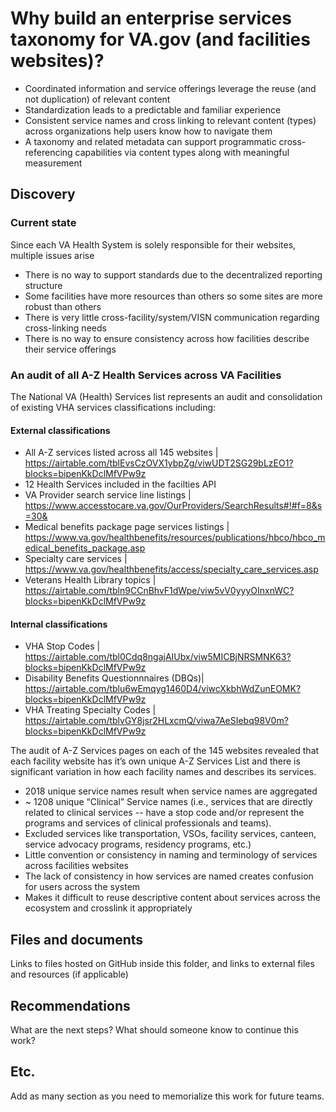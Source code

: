 # Why build an enterprise services taxonomy for VA.gov (and facilities websites)?
- Coordinated information and service offerings leverage the reuse (and not duplication) of relevant content
- Standardization leads to a predictable and familiar experience
- Consistent service names and cross linking to relevant content (types) across organizations help users know how to navigate them
- A taxonomy and related metadata can support programmatic cross-referencing capabilities via content types along with meaningful measurement

## Discovery 

### Current state
Since each VA Health System is solely responsible for their websites, multiple issues arise

- There is no way to support standards due to the decentralized reporting structure
- Some facilities have more resources than others so some sites are more robust than others
- There is very little cross-facility/system/VISN communication regarding cross-linking needs
- There is no way to ensure consistency across how facilities describe their service offerings

### An audit of all A-Z Health Services across VA Facilities
The National VA (Health) Services list represents an audit and consolidation of existing VHA services classifications including:

#### External classifications
- All A-Z services listed across all 145 websites | <https://airtable.com/tblEvsCzOVX1ybpZg/viwUDT2SG29bLzEO1?blocks=bipenKkDclMfVPw9z>
- 12 Health Services included in the facilties API 
- VA Provider search service line listings | <https://www.accesstocare.va.gov/OurProviders/SearchResults#!#f=8&s=30&>
- Medical benefits package page services listings | <https://www.va.gov/healthbenefits/resources/publications/hbco/hbco_medical_benefits_package.asp>
- Specialty care services | <https://www.va.gov/healthbenefits/access/specialty_care_services.asp>
- Veterans Health Library topics | <https://airtable.com/tbln9CCnBhvF1dWpe/viw5vV0yyyOInxnWC?blocks=bipenKkDclMfVPw9z>

#### Internal classifications
- VHA Stop Codes | <https://airtable.com/tbl0Cdq8ngajAIUbx/viw5MICBjNRSMNK63?blocks=bipenKkDclMfVPw9z>
- Disability Benefits Questionnnaires (DBQs)| <https://airtable.com/tblu6wEmqyg1460D4/viwcXkbhWdZunEOMK?blocks=bipenKkDclMfVPw9z>
- VHA Treating Specialty Codes | <https://airtable.com/tblvGY8jsr2HLxcmQ/viwa7AeSIebq98V0m?blocks=bipenKkDclMfVPw9z>

The audit of A-Z Services pages on each of the 145 websites revealed that each facility website has it’s own unique A-Z Services List and there is significant variation in how each facility names and describes its services. 
- 2018 unique service names result when service names are aggregated
- ~ 1208 unique “Clinical” Service names (i.e., services that are directly related to clinical services -- have a stop code and/or represent the programs and services of clinical professionals and teams). 
- Excluded services like transportation, VSOs, facility services, canteen, service advocacy programs, residency programs, etc.)
- Little convention or consistency in naming and terminology of services across facilities websites
- The lack of consistency in how services are named creates confusion for users across the system
- Makes it difficult to reuse descriptive content about services across the ecosystem and crosslink it appropriately

## Files and documents
Links to files hosted on GitHub inside this folder, and links to external files and resources (if applicable)

## Recommendations
What are the next steps? What should someone know to continue this work?

## Etc.
Add as many section as you need to memorialize this work for future teams.
